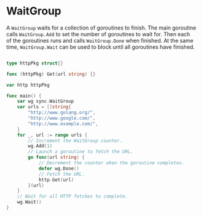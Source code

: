 # WaitGroup

A `WaitGroup` waits for a collection of goroutines to finish. The main
goroutine calls `WaitGroup.Add` to set the number of goroutines to wait
for. Then each of the goroutines runs and calls `WaitGroup.Done` when
finished. At the same time, `WaitGroup.Wait` can be used to block until
all goroutines have finished.

```go

type httpPkg struct{}

func (httpPkg) Get(url string) {}

var http httpPkg

func main() {
    var wg sync.WaitGroup
    var urls = []string{
        "http://www.golang.org/",
        "http://www.google.com/",
        "http://www.example.com/",
    }
    for _, url := range urls {
        // Increment the WaitGroup counter.
        wg.Add(1)
        // Launch a goroutine to fetch the URL.
        go func(url string) {
            // Decrement the counter when the goroutine completes.
            defer wg.Done()
            // Fetch the URL.
            http.Get(url)
        }(url)
    }
    // Wait for all HTTP fetches to complete.
    wg.Wait()
}


```
